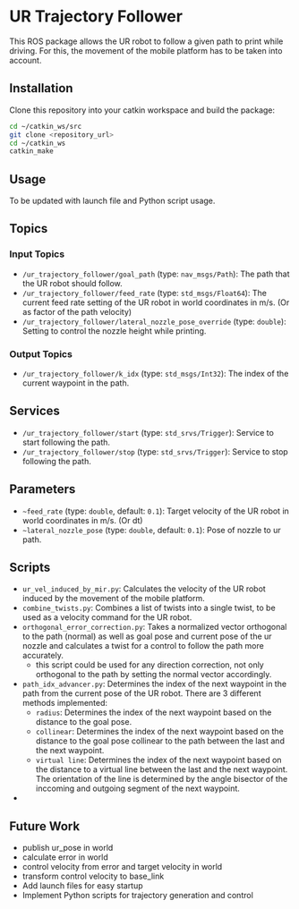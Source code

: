 # UR Trajectory Follower

This ROS package allows the UR robot to follow a given path to print while driving. For this, the movement of the mobile platform has to be taken into account.


## Installation
Clone this repository into your catkin workspace and build the package:
```sh
cd ~/catkin_ws/src
git clone <repository_url>
cd ~/catkin_ws
catkin_make
```

## Usage
To be updated with launch file and Python script usage.

## Topics

### Input Topics
- `/ur_trajectory_follower/goal_path` (type: `nav_msgs/Path`): The path that the UR robot should follow.
- `/ur_trajectory_follower/feed_rate` (type: `std_msgs/Float64`): The current feed rate setting of the UR robot in world coordinates in m/s. (Or as factor of the path velocity)
- `/ur_trajectory_follower/lateral_nozzle_pose_override` (type: `double`): Setting to control the nozzle height while printing.

### Output Topics
- `/ur_trajectory_follower/k_idx` (type: `std_msgs/Int32`): The index of the current waypoint in the path.

## Services
- `/ur_trajectory_follower/start` (type: `std_srvs/Trigger`): Service to start following the path.
- `/ur_trajectory_follower/stop` (type: `std_srvs/Trigger`): Service to stop following the path.

## Parameters
- `~feed_rate` (type: `double`, default: `0.1`): Target velocity of the UR robot in world coordinates in m/s. (Or dt)
- `~lateral_nozzle_pose` (type: `double`, default: `0.1`): Pose of nozzle to ur path.


## Scripts
- `ur_vel_induced_by_mir.py`: Calculates the velocity of the UR robot induced by the movement of the mobile platform.
- `combine_twists.py`: Combines a list of twists into a single twist, to be used as a velocity command for the UR robot.
- `orthogonal_error_correction.py`: Takes a normalized vector orthogonal to the path (normal) as well as goal pose and current pose of the ur nozzle and calculates a twist for a control to follow the path more accurately.
    - this script could be used for any direction correction, not only orthogonal to the path by setting the normal vector accordingly.
- `path_idx_advancer.py`: Determines the index of the next waypoint in the path from the current pose of the UR robot. There are 3 different methods implemented:
    - `radius`: Determines the index of the next waypoint based on the distance to the goal pose.
    - `collinear`: Determines the index of the next waypoint based on the distance to the goal pose collinear to the path between the last and the next waypoint.
    - `virtual line`: Determines the index of the next waypoint based on the distance to a virtual line between the last and the next waypoint. The orientation of the line is determined by the angle bisector of the inccoming and outgoing segment of the next waypoint.
- 

## Future Work
- publish ur_pose in world
- calculate error in world
- control velocity from error and target velocity in world
- transform control velocity to base_link
- Add launch files for easy startup
- Implement Python scripts for trajectory generation and control
